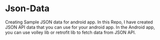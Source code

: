 # Json-Data
Creating Sample JSON data for android app.
In this Repo, I have created JSON API data that you can use for your android app.
In the Android app, you can use volley lib or retrofit lib to fetch data from JSON API.

